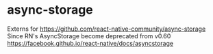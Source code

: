 # async-storage
Externs for https://github.com/react-native-community/async-storage
Since RN's AsyncStorage become deprecated from v0.60 https://facebook.github.io/react-native/docs/asyncstorage
